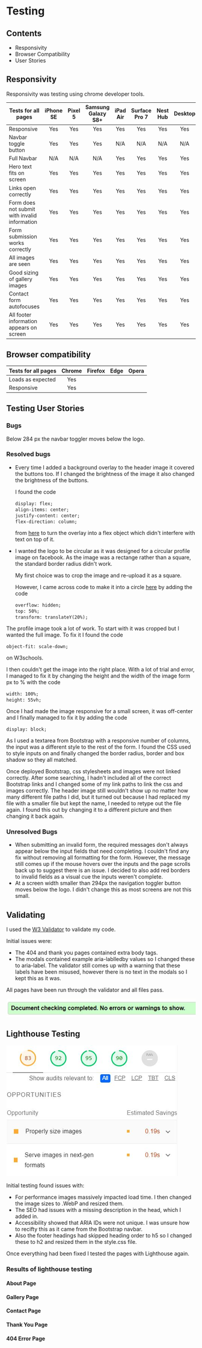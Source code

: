 # Testing

## Contents

- Responsivity
- Browser Compatibility
- User Stories

## Responsivity 

Responsivity was testing using chrome developer tools. 

| Tests for all pages | iPhone SE | Pixel 5 | Samsung Galazy S8+ | iPad Air | Surface Pro 7 | Nest Hub | Desktop |
| --- | :---: | :---: | :---: | :---: | :---: | :---: | :---: | 
| Responsive | Yes | Yes | Yes | Yes | Yes | Yes | Yes |
| Navbar toggle button | Yes | Yes | Yes | N/A | N/A | N/A | N/A |
| Full Navbar | N/A | N/A | N/A | Yes | Yes | Yes | Yes |
| Hero text fits on screen | Yes | Yes | Yes | Yes | Yes | Yes | Yes |
| Links open correctly | Yes | Yes | Yes | Yes | Yes | Yes | Yes |
| Form does not submit with invalid information | Yes | Yes | Yes | Yes | Yes | Yes | Yes |
| Form submission works correctly | Yes | Yes | Yes | Yes | Yes | Yes | Yes |
| All images are seen | Yes | Yes | Yes | Yes | Yes | Yes | Yes |
| Good sizing of gallery images | Yes | Yes | Yes | Yes | Yes | Yes | Yes |
| Contact form autofocuses | Yes | Yes | Yes | Yes | Yes | Yes | Yes |
| All footer information appears on screen | Yes | Yes | Yes | Yes | Yes | Yes | Yes |

## Browser compatibility

| Tests for all pages | Chrome | Firefox | Edge | Opera |
| --- | :---: | :---: | :---: | :---: |
| Loads as expected | Yes | 
| Responsive | Yes | 


## Testing User Stories

### Bugs

Below 284 px the navbar toggler moves below the logo. 

### Resolved bugs

- Every time I added a background overlay to the header image it covered the buttons too. If I changed the brightness of the image it also changed the brightness of the buttons. 
    
    I found the code 
    ```
    display: flex;
	align-items: center;
	justify-content: center;
	flex-direction: column;
    ```
    from [here](https://dzuz14.medium.com/code-a-full-width-hero-background-image-with-transparent-overlay-95d757f8ff2c) to turn the overlay into a flex object which didn't interfere with text on top of it. 

- I wanted the logo to be circular as it was designed for a circular profile image on facebook. As the image was a rectange rather than a square, the standard border radius didn't work. 

    My first choice was to crop the image and re-upload it as a square. 

    However, I came across code to make it into a circle 
    [here](https://www.webfx.com/blog/web-design/circular-images-css/) by adding the code
    ```
    overflow: hidden;
	top: 50%;
	transform: translateY(20%);
    ```

The profile image took a lot of work. To start with it was cropped but I wanted the full image. To fix it I found the code
```
object-fit: scale-down;
```
on W3schools.

I then couldn't get the image into the right place. With a lot of trial and error, I managed to fix it by changing the height and the width of the image form px to % with the code
```
width: 100%;
height: 55vh;
```

Once I had made the image responsive for a small screen, it was off-center and I finally managed to fix it by adding the code
```
display: block;
```

As I used a textarea from Bootstrap with a responsive number of columns, the input was a different style to the rest of the form. I found the CSS used to style inputs on and finally changed the border radius, border and box shadow so they all matched.

Once deployed Bootstrap, css stylesheets and images were not linked correctly. After some searching, I hadn't included all of the correct Bootstrap links and I changed some of my link paths to link the css and images correctly. The header image still wouldn't show up no matter how many different file paths I did, but it turned out because I had replaced my file with a smaller file but kept the name, I needed to retype out the file again. I found this out by changing it to a different picture and then changing it back again. 

### Unresolved Bugs

- When submitting an invalid form, the required messages don't always appear below the input fields that need completing. I couldn't find any fix without removing all formatting for the form. However, the message still comes up if the mouse hovers over the inputs and the page scrolls back up to suggest there is an issue. I decided to also add red borders to invalid fields as a visual cue the inputs weren't complete. 
- At a screen width smaller than 294px the navigation toggler button moves below the logo. I didn't change this as most screens are not this small. 

## Validating

I used the [W3 Validator](https://validator.w3.org/) to validate my code. 

Initial issues were: 

- The 404 and thank you pages contained extra body tags. 
- The modals contained example aria-lablledby values so I changed these to aria-label. The validator still comes up with a warning that these labels have been misused, however there is no text in the modals so I kept this as it was. 

All pages have been run through the validator and all files pass. 

![W3C Validator message](assets/images/w3validator.JPG)

## Lighthouse Testing

![Initial lighthouse test](assets/images/testing/lighthouse-initial-test.JPG)

Initial testing found issues with:

- For performance images massively impacted load time. I then changed the image sizes to .WebP and resized them. 
- The SEO had issues with a missing description in the head, which I added in. 
- Accessibility showed that ARIA IDs were not unique. I was unsure how to recifty this as it came from the Bootstrap navbar. 
- Also the footer headings had skipped heading order to h5 so I changed these to h2 and resized them in the style.css file. 

Once everything had been fixed I tested the pages with Lighthouse again. 

### Results of lighthouse testing

#### About Page

#### Gallery Page

#### Contact Page

#### Thank You Page

#### 404 Error Page